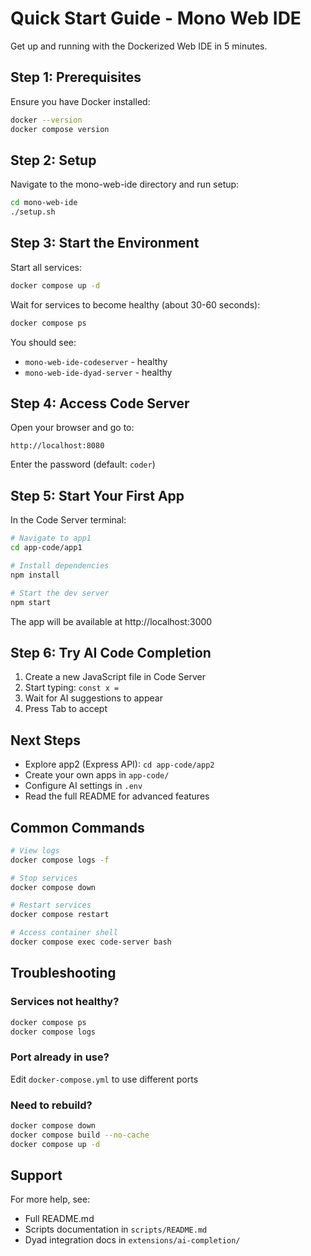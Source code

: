 # Quick Start Guide - Mono Web IDE

Get up and running with the Dockerized Web IDE in 5 minutes.

## Step 1: Prerequisites

Ensure you have Docker installed:
```bash
docker --version
docker compose version
```

## Step 2: Setup

Navigate to the mono-web-ide directory and run setup:
```bash
cd mono-web-ide
./setup.sh
```

## Step 3: Start the Environment

Start all services:
```bash
docker compose up -d
```

Wait for services to become healthy (about 30-60 seconds):
```bash
docker compose ps
```

You should see:
- `mono-web-ide-codeserver` - healthy
- `mono-web-ide-dyad-server` - healthy

## Step 4: Access Code Server

Open your browser and go to:
```
http://localhost:8080
```

Enter the password (default: `coder`)

## Step 5: Start Your First App

In the Code Server terminal:

```bash
# Navigate to app1
cd app-code/app1

# Install dependencies
npm install

# Start the dev server
npm start
```

The app will be available at http://localhost:3000

## Step 6: Try AI Code Completion

1. Create a new JavaScript file in Code Server
2. Start typing: `const x = `
3. Wait for AI suggestions to appear
4. Press Tab to accept

## Next Steps

- Explore app2 (Express API): `cd app-code/app2`
- Create your own apps in `app-code/`
- Configure AI settings in `.env`
- Read the full README for advanced features

## Common Commands

```bash
# View logs
docker compose logs -f

# Stop services
docker compose down

# Restart services
docker compose restart

# Access container shell
docker compose exec code-server bash
```

## Troubleshooting

### Services not healthy?
```bash
docker compose ps
docker compose logs
```

### Port already in use?
Edit `docker-compose.yml` to use different ports

### Need to rebuild?
```bash
docker compose down
docker compose build --no-cache
docker compose up -d
```

## Support

For more help, see:
- Full README.md
- Scripts documentation in `scripts/README.md`
- Dyad integration docs in `extensions/ai-completion/`
